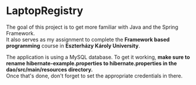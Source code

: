 # LaptopRegistry

The goal of this project is to get more familiar with Java and the Spring Framework.  
It also serves as my assignment to complete the **Framework based programming** course in **Eszterházy Károly University**.  

The application is using a MySQL database. To get it working, **make sure to rename hibernate-example.properties to hibernate.properties in the dao/src/main/resources directory.**  
Once that's done, don't forget to set the appropriate credentials in there.
